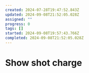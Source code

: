 ```yaml
---
created: 2024-07-28T19:47:52.843Z
updated: 2024-09-08T21:52:05.028Z
assigned: ""
progress: 0
tags: []
started: 2024-09-08T19:57:43.766Z
completed: 2024-09-08T21:52:05.028Z
---
```


# Show shot charge
